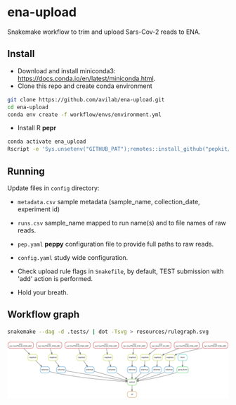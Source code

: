 # ena-upload

Snakemake workflow to trim and upload Sars-Cov-2 reads to ENA.

## Install

- Download and install miniconda3: <https://docs.conda.io/en/latest/miniconda.html>.
- Clone this repo and create conda environment

```bash
git clone https://github.com/avilab/ena-upload.git
cd ena-upload
conda env create -f workflow/envs/environment.yml
```

- Install R **pepr**

```bash
conda activate ena_upload
Rscript -e 'Sys.unsetenv("GITHUB_PAT");remotes::install_github("pepkit/pepr", dependencies = FALSE)'
```

## Running

Update files in `config` directory:

- `metadata.csv` sample metadata (sample_name, collection_date, experiment id)

- `runs.csv` sample_name mapped to run name(s) and to file names of raw reads.

- `pep.yaml` **peppy** configuration file to provide full paths to raw reads.

- `config.yaml` study wide configuration.

- Check upload rule flags in `Snakefile`, by default, TEST submission with 'add' action is performed.

- Hold your breath.

## Workflow graph

```bash
snakemake --dag -d .tests/ | dot -Tsvg > resources/rulegraph.svg
```

![rulegraph](resources/rulegraph.svg)

